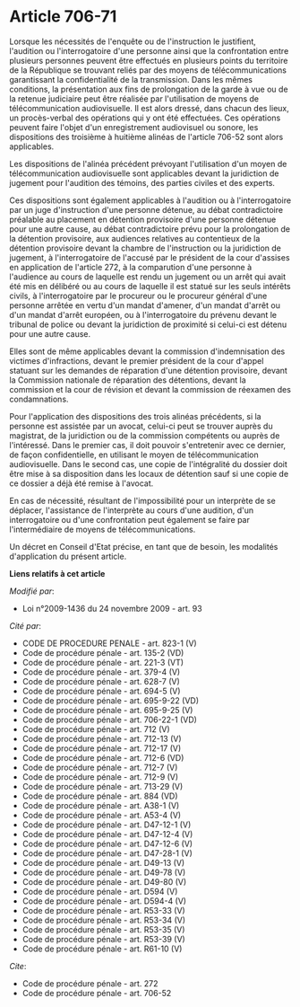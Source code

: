 # Article 706-71

Lorsque les nécessités de l'enquête ou de l'instruction le justifient, l'audition ou l'interrogatoire d'une personne ainsi
que la confrontation entre plusieurs personnes peuvent être effectués en plusieurs points du territoire de la République se
trouvant reliés par des moyens de télécommunications garantissant la confidentialité de la transmission. Dans les mêmes
conditions, la présentation aux fins de prolongation de la garde à vue ou de la retenue judiciaire peut être réalisée par
l'utilisation de moyens de télécommunication audiovisuelle. Il est alors dressé, dans chacun des lieux, un procès-verbal des
opérations qui y ont été effectuées. Ces opérations peuvent faire l'objet d'un enregistrement audiovisuel ou sonore, les
dispositions des troisième à huitième alinéas de l'article 706-52 sont alors applicables. 

Les dispositions de l'alinéa précédent prévoyant l'utilisation d'un moyen de télécommunication audiovisuelle sont applicables
devant la juridiction de jugement pour l'audition des témoins, des parties civiles et des experts. 

Ces dispositions sont également applicables à l'audition ou à l'interrogatoire par un juge d'instruction d'une personne
détenue, au débat contradictoire préalable au placement en détention provisoire d'une personne détenue pour une autre cause,
au débat contradictoire prévu pour la prolongation de la détention provisoire, aux audiences relatives au contentieux de la
détention provisoire devant la chambre de l'instruction ou la juridiction de jugement, à l'interrogatoire de l'accusé par le
président de la cour d'assises en application de l'article 272, à la comparution d'une personne à l'audience au cours de
laquelle est rendu un jugement ou un arrêt qui avait été mis en délibéré ou au cours de laquelle il est statué sur les seuls
intérêts civils, à l'interrogatoire par le procureur ou le procureur général d'une personne arrêtée en vertu d'un mandat
d'amener, d'un mandat d'arrêt ou d'un mandat d'arrêt européen, ou à l'interrogatoire du prévenu devant le tribunal de police
ou devant la juridiction de proximité si celui-ci est détenu pour une autre cause. 

Elles sont de même applicables devant la commission d'indemnisation des victimes d'infractions, devant le premier président
de la cour d'appel statuant sur les demandes de réparation d'une détention provisoire, devant la Commission nationale de
réparation des détentions, devant la commission et la cour de révision et devant la commission de réexamen des
condamnations. 

Pour l'application des dispositions des trois alinéas précédents, si la personne est assistée par un avocat, celui-ci peut se
trouver auprès du magistrat, de la juridiction ou de la commission compétents ou auprès de l'intéressé. Dans le premier cas,
il doit pouvoir s'entretenir avec ce dernier, de façon confidentielle, en utilisant le moyen de télécommunication
audiovisuelle. Dans le second cas, une copie de l'intégralité du dossier doit être mise à sa disposition dans les locaux de
détention sauf si une copie de ce dossier a déjà été remise à l'avocat. 

En cas de nécessité, résultant de l'impossibilité pour un interprète de se déplacer, l'assistance de l'interprète au cours
d'une audition, d'un interrogatoire ou d'une confrontation peut également se faire par l'intermédiaire de moyens de
télécommunications. 

Un décret en Conseil d'Etat précise, en tant que de besoin, les modalités d'application du présent article.

**Liens relatifs à cet article**

_Modifié par_:

  - Loi n°2009-1436 du 24 novembre 2009 - art. 93

_Cité par_:

  - CODE DE PROCEDURE PENALE - art. 823-1 (V)
  - Code de procédure pénale - art. 135-2 (VD)
  - Code de procédure pénale - art. 221-3 (VT)
  - Code de procédure pénale - art. 379-4 (V)
  - Code de procédure pénale - art. 628-7 (V)
  - Code de procédure pénale - art. 694-5 (V)
  - Code de procédure pénale - art. 695-9-22 (VD)
  - Code de procédure pénale - art. 695-9-25 (V)
  - Code de procédure pénale - art. 706-22-1 (VD)
  - Code de procédure pénale - art. 712 (V)
  - Code de procédure pénale - art. 712-13 (V)
  - Code de procédure pénale - art. 712-17 (V)
  - Code de procédure pénale - art. 712-6 (VD)
  - Code de procédure pénale - art. 712-7 (V)
  - Code de procédure pénale - art. 712-9 (V)
  - Code de procédure pénale - art. 713-29 (V)
  - Code de procédure pénale - art. 884 (VD)
  - Code de procédure pénale - art. A38-1 (V)
  - Code de procédure pénale - art. A53-4 (V)
  - Code de procédure pénale - art. D47-12-1 (V)
  - Code de procédure pénale - art. D47-12-4 (V)
  - Code de procédure pénale - art. D47-12-6 (V)
  - Code de procédure pénale - art. D47-28-1 (V)
  - Code de procédure pénale - art. D49-13 (V)
  - Code de procédure pénale - art. D49-78 (V)
  - Code de procédure pénale - art. D49-80 (V)
  - Code de procédure pénale - art. D594 (V)
  - Code de procédure pénale - art. D594-4 (V)
  - Code de procédure pénale - art. R53-33 (V)
  - Code de procédure pénale - art. R53-34 (V)
  - Code de procédure pénale - art. R53-35 (V)
  - Code de procédure pénale - art. R53-39 (V)
  - Code de procédure pénale - art. R61-10 (V)

_Cite_:

  - Code de procédure pénale - art. 272
  - Code de procédure pénale - art. 706-52
